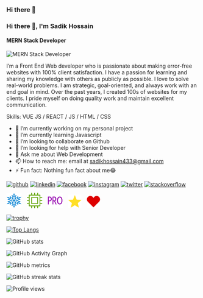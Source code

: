 ### Hi there 👋

### Hi there 👋, I'm Sadik Hossain
#### MERN Stack Developer
![MERN Stack Developer](https://scontent.fjsr8-1.fna.fbcdn.net/v/t1.6435-9/201178279_311721457269154_8705927081394896834_n.jpg?_nc_cat=104&ccb=1-5&_nc_sid=174925&_nc_eui2=AeFsmaajHEHIiOdiPYZ7qzC4zHzS_uUPKmzMfNL-5Q8qbKpDs0Or5Dl2YIGjs1HQ0QZwpcy8ixfDDM2oCLKz_NtT&_nc_ohc=fcZpVXBq4ZsAX-B9bAT&_nc_oc=AQkoQGkdxNNX4zL-mobBb9fs1UjK0wsmsdHHcuoMObpS-XZHPFI6njLmFAKuc3oTAzE&_nc_ht=scontent.fjsr8-1.fna&oh=00_AT8OLqNtPPLqBQVDGfQeODk8EemAQmHp9Wb30tqLKVOLjQ&oe=628FB8B3)

I’m a Front End Web developer who is passionate about making error-free websites with 100% client satisfaction. I have a passion for learning and sharing my knowledge with others as publicly as possible. I love to solve real-world problems. I am strategic, goal-oriented, and always work with an end goal in mind. Over the past years, I created 100s of websites for my clients. I pride myself on doing quality work and maintain excellent communication.

Skills: VUE JS / REACT / JS / HTML / CSS

- 🔭 I’m currently working on my personal project 
- 🌱 I’m currently learning Javascript 
- 👯 I’m looking to collaborate on Github 
- 🤔 I’m looking for help with Senior Developer 
- 💬 Ask me about Web Development 
- 📫 How to reach me: email at sadikhossain433@gmail.com 
- ⚡ Fun fact: Nothing fun fact about me😂 


[<img src='https://cdn.jsdelivr.net/npm/simple-icons@3.0.1/icons/github.svg' alt='github' height='40'>](https://github.com/sadikhossain69)  [<img src='https://cdn.jsdelivr.net/npm/simple-icons@3.0.1/icons/linkedin.svg' alt='linkedin' height='40'>](https://www.linkedin.com/in/sadik-hossain-520848237/)  [<img src='https://cdn.jsdelivr.net/npm/simple-icons@3.0.1/icons/facebook.svg' alt='facebook' height='40'>](https://www.facebook.com/sadik.joarder.39)  [<img src='https://cdn.jsdelivr.net/npm/simple-icons@3.0.1/icons/instagram.svg' alt='instagram' height='40'>](https://www.instagram.com/sadikhossain376/)  [<img src='https://cdn.jsdelivr.net/npm/simple-icons@3.0.1/icons/twitter.svg' alt='twitter' height='40'>](https://twitter.com/JoarderSadik)  [<img src='https://cdn.jsdelivr.net/npm/simple-icons@3.0.1/icons/stackoverflow.svg' alt='stackoverflow' height='40'>](https://stackoverflow.com/users/18740616/dev-sadik)  

<a href='https://archiveprogram.github.com/'><img src='https://raw.githubusercontent.com/acervenky/animated-github-badges/master/assets/acbadge.gif' width='40' height='40'></a> <a href='https://docs.github.com/en/developers'><img src='https://raw.githubusercontent.com/acervenky/animated-github-badges/master/assets/devbadge.gif' width='40' height='40'></a> <a href='https://github.com/pricing'><img src='https://raw.githubusercontent.com/acervenky/animated-github-badges/master/assets/pro.gif' width='40' height='40'></a> <a href='https://stars.github.com/'><img src='https://raw.githubusercontent.com/acervenky/animated-github-badges/master/assets/starbadge.gif' width='35' height='35'></a> <a href='https://docs.github.com/en/github/supporting-the-open-source-community-with-github-sponsors'><img src='https://raw.githubusercontent.com/acervenky/animated-github-badges/master/assets/sponsorbadge.gif' width='35' height='35'></a> 

[![trophy](https://github-profile-trophy.vercel.app/?username=sadikhossain69)](https://github.com/ryo-ma/github-profile-trophy)

[![Top Langs](https://github-readme-stats.vercel.app/api/top-langs/?username=sadikhossain69)](https://github.com/anuraghazra/github-readme-stats)

![GitHub stats](https://github-readme-stats.vercel.app/api?username=sadikhossain69&show_icons=true&count_private=true)  

![GitHub Activity Graph](https://activity-graph.herokuapp.com/graph?username=sadikhossain69)  

![GitHub metrics](https://metrics.lecoq.io/sadikhossain69)  

![GitHub streak stats](https://github-readme-streak-stats.herokuapp.com/?user=sadikhossain69)  

![Profile views](https://gpvc.arturio.dev/sadikhossain69)  
